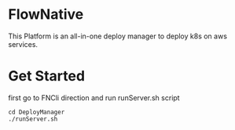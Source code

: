 # FlowNative

This Platform is an all-in-one deploy manager to deploy k8s on aws services.

# Get Started

first go to FNCli direction and run runServer.sh script
```
cd DeployManager
./runServer.sh
```
